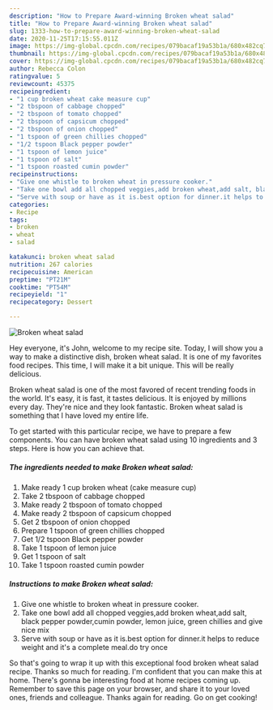 ```yaml
---
description: "How to Prepare Award-winning Broken wheat salad"
title: "How to Prepare Award-winning Broken wheat salad"
slug: 1333-how-to-prepare-award-winning-broken-wheat-salad
date: 2020-11-25T17:15:55.011Z
image: https://img-global.cpcdn.com/recipes/079bacaf19a53b1a/680x482cq70/broken-wheat-salad-recipe-main-photo.jpg
thumbnail: https://img-global.cpcdn.com/recipes/079bacaf19a53b1a/680x482cq70/broken-wheat-salad-recipe-main-photo.jpg
cover: https://img-global.cpcdn.com/recipes/079bacaf19a53b1a/680x482cq70/broken-wheat-salad-recipe-main-photo.jpg
author: Rebecca Colon
ratingvalue: 5
reviewcount: 45375
recipeingredient:
- "1 cup broken wheat cake measure cup"
- "2 tbspoon of cabbage chopped"
- "2 tbspoon of tomato chopped"
- "2 tbspoon of capsicum chopped"
- "2 tbspoon of onion chopped"
- "1 tspoon of green chillies chopped"
- "1/2 tspoon Black pepper powder"
- "1 tspoon of lemon juice"
- "1 tspoon of salt"
- "1 tspoon roasted cumin powder"
recipeinstructions:
- "Give one whistle to broken wheat in pressure cooker."
- "Take one bowl add all chopped veggies,add broken wheat,add salt, black pepper powder,cumin powder, lemon juice, green chillies and give nice mix"
- "Serve with soup or have as it is.best option for dinner.it helps to reduce weight and it&#39;s a complete meal.do try once"
categories:
- Recipe
tags:
- broken
- wheat
- salad

katakunci: broken wheat salad 
nutrition: 267 calories
recipecuisine: American
preptime: "PT21M"
cooktime: "PT54M"
recipeyield: "1"
recipecategory: Dessert

---
```



![Broken wheat salad](https://img-global.cpcdn.com/recipes/079bacaf19a53b1a/680x482cq70/broken-wheat-salad-recipe-main-photo.jpg)

Hey everyone, it's John, welcome to my recipe site. Today, I will show you a way to make a distinctive dish, broken wheat salad. It is one of my favorites food recipes. This time, I will make it a bit unique. This will be really delicious.



Broken wheat salad is one of the most favored of recent trending foods in the world. It's easy, it is fast, it tastes delicious. It is enjoyed by millions every day. They're nice and they look fantastic. Broken wheat salad is something that I have loved my entire life.


To get started with this particular recipe, we have to prepare a few components. You can have broken wheat salad using 10 ingredients and 3 steps. Here is how you can achieve that.

<!--inarticleads1-->

##### The ingredients needed to make Broken wheat salad:

1. Make ready 1 cup broken wheat (cake measure cup)
1. Take 2 tbspoon of cabbage chopped
1. Make ready 2 tbspoon of tomato chopped
1. Make ready 2 tbspoon of capsicum chopped
1. Get 2 tbspoon of onion chopped
1. Prepare 1 tspoon of green chillies chopped
1. Get 1/2 tspoon Black pepper powder
1. Take 1 tspoon of lemon juice
1. Get 1 tspoon of salt
1. Take 1 tspoon roasted cumin powder




<!--inarticleads2-->

##### Instructions to make Broken wheat salad:

1. Give one whistle to broken wheat in pressure cooker.
1. Take one bowl add all chopped veggies,add broken wheat,add salt, black pepper powder,cumin powder, lemon juice, green chillies and give nice mix
1. Serve with soup or have as it is.best option for dinner.it helps to reduce weight and it&#39;s a complete meal.do try once




So that's going to wrap it up with this exceptional food broken wheat salad recipe. Thanks so much for reading. I'm confident that you can make this at home. There's gonna be interesting food at home recipes coming up. Remember to save this page on your browser, and share it to your loved ones, friends and colleague. Thanks again for reading. Go on get cooking!
